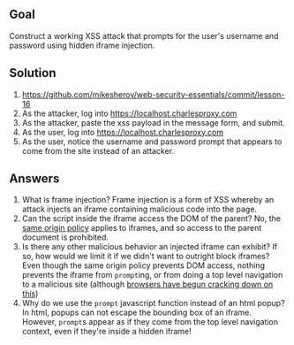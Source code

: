 ## Goal

Construct a working XSS attack that prompts for the user's username and password using hidden iframe injection.

## Solution

1. https://github.com/mikesherov/web-security-essentials/commit/lesson-16
2. As the attacker, log into https://localhost.charlesproxy.com
3. As the attacker, paste the xss payload in the message form, and submit.
4. As the user, log into https://localhost.charlesproxy.com
5. As the user, notice the username and password prompt that appears to come from the site instead of an attacker.

## Answers

1. What is frame injection?
   Frame injection is a form of XSS whereby an attack injects an iframe containing malicious code into the page.
2. Can the script inside the iframe access the DOM of the parent?
   No, the [same origin policy](https://developer.mozilla.org/en-US/docs/Web/Security/Same-origin_policy) applies to iframes, and so access to the parent document is prohibited.
3. Is there any other malicious behavior an injected iframe can exhibit? If so, how would we limit it if we didn't want to outright block iframes?
   Even though the same origin policy prevents DOM access, nothing prevents the iframe from `prompt`ing, or from doing a top level navigation to a malicious site (although [browsers have begun cracking down on this](https://www.chromestatus.com/feature/5629582019395584))
4. Why do we use the `prompt` javascript function instead of an html popup?
   In html, popups can not escape the bounding box of an iframe. However, `prompt`s appear as if they come from the top level navigation context, even if they're inside a hidden iframe!
